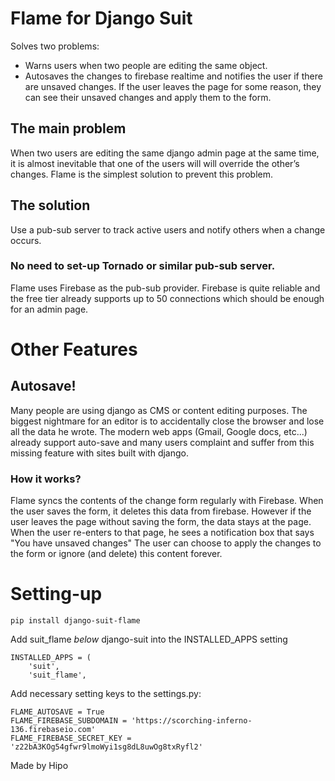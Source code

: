 # Flame for Django Suit

Solves two problems:

 - Warns users when two people are editing the same object. 
 - Autosaves the changes to firebase realtime and notifies the user if there are unsaved changes. If the user leaves the page for some reason, they can see their unsaved changes and apply them to the form.
 
## The main problem

When two users are editing the same django admin page at the same time, it is almost inevitable that one of the users will will override the other’s changes. 
Flame is the simplest solution to prevent this problem. 

## The solution

Use a pub-sub server to track active users and notify others when a change occurs.

### No need to set-up Tornado or similar pub-sub server.

Flame uses Firebase as the pub-sub provider. Firebase is quite reliable and the free tier already supports up to 50 connections which should be enough for an admin page. 

# Other Features
## Autosave!

Many people are using django as CMS or content editing purposes. The biggest nightmare for an editor is to accidentally close the browser and lose all the data he wrote. 
The modern web apps (Gmail, Google docs, etc...) already support auto-save and many users complaint and suffer from this missing feature with sites built with django.

### How it works?
Flame syncs the contents of the change form regularly with Firebase. When the user saves the form, it deletes this data from firebase.
However if the user leaves the page without saving the form, the data stays at the page. 
When the user re-enters to that page, he sees a notification box that says "You have unsaved changes" 
The user can choose to apply the changes to the form or ignore (and delete) this content forever.

# Setting-up

```
pip install django-suit-flame
```

Add suit_flame *below* django-suit into the INSTALLED_APPS setting

```
INSTALLED_APPS = (
    'suit',
    'suit_flame',
```


Add necessary setting keys to the settings.py:

```
FLAME_AUTOSAVE = True
FLAME_FIREBASE_SUBDOMAIN = 'https://scorching-inferno-136.firebaseio.com'
FLAME_FIREBASE_SECRET_KEY = 'z22bA3KOg54gfwr9lmoWyi1sg8dL8uwOg8txRyfl2'
```



Made by Hipo